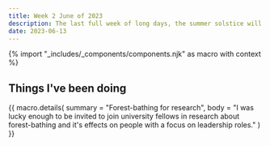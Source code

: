 ```yaml
---
title: Week 2 June of 2023
description: The last full week of long days, the summer solstice will be here soon to mark our slow descent back into darkness.
date: 2023-06-13
---
```

{% import "_includes/_components/components.njk" as macro with context %}

## Things I've been doing

<div class="pb-2">
    {{ macro.details(
      summary = "Forest-bathing for research",
      body = "I was lucky enough to be invited to join university fellows in research about forest-bathing and it's effects on people with a focus on leadership roles."
    ) }}
</div>
<!-- 
## Things I haven't been doing

{{ macro.details(
    summary = "Keeping the house tidy.",
    body = "This has very much fallen by the wayside. I got into a bad mental health patch and it always reflects in my home, but now it's a little too overwhelming to sort."
) }}

{{ macro.details(
    summary = "💬 toki pona.",
    body = "I got all excited about it. and was enamoured by it's simplicity, but the practicality of it being used for anything or with anyone made me feel like I was wasting time when I could be learning a more relevant language to me, like Welsh."
) }} -->